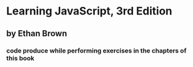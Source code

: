 # Learning JavaScript, 3rd Edition
## by Ethan Brown
### code produce while performing exercises in the chapters of this book
